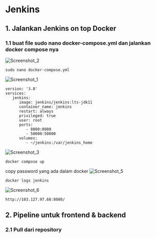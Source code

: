 # Jenkins
## 1. Jalankan Jenkins on top Docker
### 1.1 buat file sudo nano docker-compose.yml dan jalankan docker compose nya
![Screenshot_2](https://github.com/wilsonakbar/devops18-dumbways-WilsonAkbar/assets/132327628/d3003eb6-ba71-4742-9015-7268f5d602a2)
```
sudo nano docker-compose.yml
```
![Screenshot_1](https://github.com/wilsonakbar/devops18-dumbways-WilsonAkbar/assets/132327628/c4b038f6-92ba-4fd1-8e99-83701b779c66)
```
version: '3.8'
services:
   jenkins:
      image: jenkins/jenkins:lts-jdk11
      container_name: jenkins
      restart: always
      privileged: true
      user: root
      ports:
         - 8080:8080
         - 50000:50000 
      volumes:
         - ~/jenkins:/var/jenkins_home
```
![Screenshot_3](https://github.com/wilsonakbar/devops18-dumbways-WilsonAkbar/assets/132327628/56b2992c-7c7c-4c43-9120-d68ddb091a12)
 ```
docker compose up
```
copy password yang ada dalam docker
![Screenshot_5](https://github.com/wilsonakbar/devops18-dumbways-WilsonAkbar/assets/132327628/3fbf5d0b-bdec-4a6a-b15f-9b7ffe03b357)
```
docker logs jenkins
```
![Screenshot_6](https://github.com/wilsonakbar/devops18-dumbways-WilsonAkbar/assets/132327628/d4bbe6e8-1c08-4262-a7e1-fa7c88b2d18e)

```http://103.127.97.68:8080/```
## 2. Pipeline untuk frontend & backend
### 2.1 Pull dari repository
